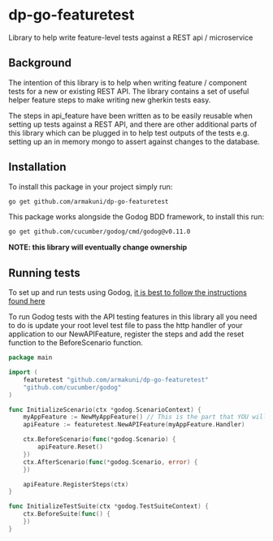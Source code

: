 # dp-go-featuretest
Library to help write feature-level tests against a REST api / microservice

## Background

The intention of this library is to help when writing feature / component tests for a new or existing REST API.
The library contains a set of useful helper feature steps to make writing new gherkin tests easy.

The steps in api_feature have been written as to be easily reusable when setting up tests against a REST API, and
there are other additional parts of this library which can be plugged in to help test outputs of the tests e.g. setting 
up an in memory mongo to assert against changes to the database.

## Installation

To install this package in your project simply run:

```bash
go get github.com/armakuni/dp-go-featuretest
```

This package works alongside the Godog BDD framework, to install this run:

```bash
go get github.com/cucumber/godog/cmd/godog@v0.11.0
```

**NOTE: this library will eventually change ownership**

## Running tests

To set up and run tests using Godog, [it is best to follow the instructions found here](https://github.com/cucumber/godog)

To run Godog tests with the API testing features in this library all you need to do is update your root level test file to pass
the http handler of your application to our NewAPIFeature, register the steps and add the reset function to the BeforeScenario function.

```go
package main

import (
	featuretest "github.com/armakuni/dp-go-featuretest"
	"github.com/cucumber/godog"
)

func InitializeScenario(ctx *godog.ScenarioContext) {
	myAppFeature := NewMyAppFeature() // This is the part that YOU will implement
	apiFeature := featuretest.NewAPIFeature(myAppFeature.Handler)

	ctx.BeforeScenario(func(*godog.Scenario) {
		apiFeature.Reset()
	})
	ctx.AfterScenario(func(*godog.Scenario, error) {
	})

	apiFeature.RegisterSteps(ctx)
}

func InitializeTestSuite(ctx *godog.TestSuiteContext) {
	ctx.BeforeSuite(func() {
	})
}
```
